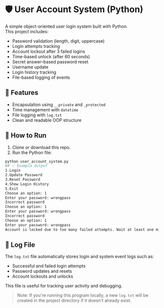 # 🛡️ User Account System (Python)

A simple object-oriented user login system built with Python.  
This project includes:

- Password validation (length, digit, uppercase)
- Login attempts tracking
- Account lockout after 3 failed logins
- Time-based unlock (after 60 seconds)
- Secret answer–based password reset
- Username update
- Login history tracking
- File-based logging of events

## 🔧 Features
- Encapsulation using `__private` and `_protected`
- Time management with `datetime`
- File logging with `log.txt`
- Clean and readable OOP structure

## 🚀 How to Run

1. Clone or download this repo.
2. Run the Python file:
```bash
python user_account_system.py
## ✅ Example Output
1.Login
2.Update Password
3.Reset Password
4.Show Login History
5.Exit
Choose an option: 1
Enter your password: wrongpass
Incorrect password
Choose an option: 1
Enter your password: wrongpass
Incorrect password
Choose an option: 1
Enter your password: wrongpass
Account is locked due to too many failed attempts. Wait at least one minute.
```

## 📄 Log File

The `log.txt` file automatically stores login and system event logs such as:

- Successful and failed login attempts
- Password updates and resets
- Account lockouts and unlocks

This file is useful for tracking user activity and debugging.

> Note: If you're running this program locally, a new `log.txt` will be created in the project directory if it doesn't already exist.


